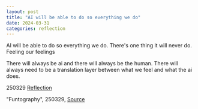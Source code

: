 ```yaml
---
layout: post
title: "AI will be able to do so everything we do"
date: 2024-03-31
categories: reflection
---
```


AI will be able to do so everything we do. There's one thing it will never do. Feeling our feelings

There will always be ai and there will always be the human. There will always need to be a translation layer between what we feel and what the ai does.

250329 [Reflection](/reflection)

"Funtography", 250329, [Source](/source) 
